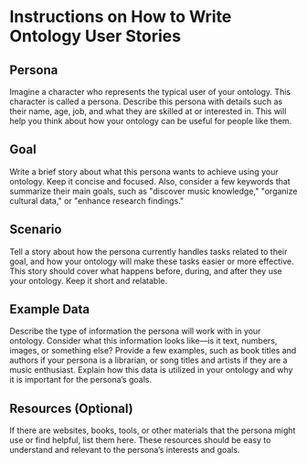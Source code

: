 # Instructions on How to Write Ontology User Stories

## Persona
Imagine a character who represents the typical user of your ontology. This character is called a persona. Describe this persona with details such as their name, age, job, and what they are skilled at or interested in. This will help you think about how your ontology can be useful for people like them.

## Goal
Write a brief story about what this persona wants to achieve using your ontology. Keep it concise and focused. Also, consider a few keywords that summarize their main goals, such as "discover music knowledge," "organize cultural data," or "enhance research findings."

## Scenario
Tell a story about how the persona currently handles tasks related to their goal, and how your ontology will make these tasks easier or more effective. This story should cover what happens before, during, and after they use your ontology. Keep it short and relatable.

## Example Data
Describe the type of information the persona will work with in your ontology. Consider what this information looks like—is it text, numbers, images, or something else? Provide a few examples, such as book titles and authors if your persona is a librarian, or song titles and artists if they are a music enthusiast. Explain how this data is utilized in your ontology and why it is important for the persona’s goals.

## Resources (Optional)
If there are websites, books, tools, or other materials that the persona might use or find helpful, list them here. These resources should be easy to understand and relevant to the persona’s interests and goals.

